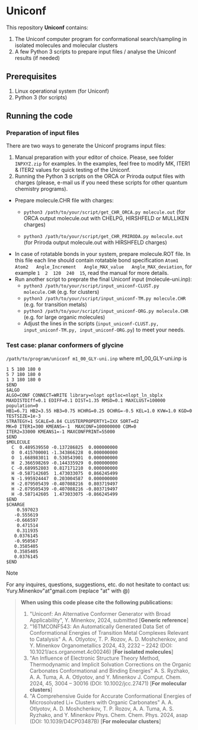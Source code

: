 # Uniconf
This repository **Uniconf** contains:
1) The Uniconf computer program for conformational search/sampling in isolated molecules and molecular clusters
2) A few Python 3 scripts to prepare input files / analyse the Uniconf results (if needed)

## Prerequisites
1) Linux operational system (for Uniconf)
2) Python 3 (for scripts)

## Running the code
### Preparation of input files
There are two ways to generate the Uniconf programs input files:
1. Manual preparation with your editor of choice. Please, see folder ```INPXYZ.zip``` for examples. In the examples, feel free to modify MK, ITER1 & ITER2 values for quick testing of the Uniconf.
2. Running the Python 3 scripts on the ORCA or Priroda output files with charges (please, e-mail us if you need these scripts for other quantum chemistry programs). 
  - Prepare molecule.CHR file with charges:
    - ```python3 /path/to/your/script/get_CHR_ORCA.py molecule.out``` (for ORCA output molecule.out with CHELPG, HIRSHFELD or MULLIKEN charges)
  
    - ```python3 /path/to/your/script/get_CHR_PRIRODA.py molecule.out``` (for Priroda output molecule.out with HIRSHFELD charges) 
  - In case of rotatable bonds in your system, prepare molecule.ROT file. In this file each line should contain rotatable bond specification ```Atom1   Atom2   Angle_Increment   Angle_MAX_value   Angle_MAX_deviation```, for example ```1  2  120  240  15```, read the manual for more details.   
  - Run another script to preprate the final Uniconf input (molecule-uni.inp):
    - ```python3 /path/to/your/script/input_uniconf-CLUST.py molecule.CHR``` (e.g. for clusters)
    - ```python3 /path/to/your/script/input_uniconf-TM.py molecule.CHR``` (e.g. for transition metals)
    - ```python3 /path/to/your/script/input_uniconf-ORG.py molecule.CHR``` (e.g. for large organic molecules)
    - Adjust the lines in the scripts (```input_uniconf-CLUST.py, input_uniconf-TM.py, input_uniconf-ORG.py```) to meet your needs.
### Test case: planar conformers of glycine
```/path/to/program/uniconf m1_00_GLY-uni.inp```
where m1_00_GLY-uni.inp is 
```$BOND
1 5 180 180 0
5 7 180 180 0
1 3 180 180 0 
$END
$ALGO
ALGO=CONF CONNECT=WRITE library=nlopt optloc=nlopt_ln_sbplx 
MAXDISTDIff=0.1 EDIFF=0.1 DIST=1.35 RMSD=0.1 MAXCLUST=100000 population=0
HB1=6.71 HB2=3.55 HB3=0.75 HCHRG=0.25 OCHRG=-0.5 KEL=1.0 KVW=1.0 KGD=0 TESTSIZE=1e-3
STRATEGY=1 SCALE=0.84 CLUSTERPROPERTY1=IXX SORT=d2
MK=0 ITER1=300 KMEANS=-1  MAXCONF=100000000 COM=0
ITER2=33000 KMEANS1=-1 MAXCONFPRINT=55000 
$END
$MOLECULE
  C  0.489539550 -0.137286825  0.000000000
  O  0.415700001 -1.343866228  0.000000000
  O  1.668983011  0.530543901  0.000000000
  H  2.366598269 -0.144335929  0.000000000
  C -0.689952803  0.817171210  0.000000000
  H -0.587142605  1.473033075  0.866245499
  N -1.995924447  0.203004587  0.000000000
  H -2.079505439 -0.407088216  0.803719497
  H -2.079505439 -0.407088216 -0.803719497
  H -0.587142605  1.473033075 -0.866245499
$END
$CHARGE
    0.597023 
   -0.555619 
   -0.666597 
    0.471514 
    0.311935 
   0.0376145 
   -0.950567 
   0.3585405 
   0.3585405 
   0.0376145 
$END
```
> [!NOTE]
> For any inquires, questions, suggestions, etc. do not hesitate to contact us: Yury.Minenkov"at"gmail.com (replace "at" with @)

> **When using this code please cite the following publications:**
> 1) "Uniconf: An Alternative Conformer Generator with Broad Applicability", Y. Minenkov, 2024, submitted [**Generic reference**]
> 2) "16TMCONF543: An Automatically Generated Data Set of Conformational Energies of Transition Metal Complexes Relevant to Catalysis" A. A. Otlyotov, T. P. Rozov, A. D. Moshchenkov, and Y. Minenkov Organometallics 2024, 43, 2232 – 2242 (DOI: 10.1021/acs.organomet.4c00246) [**For isolated molecules**]
> 3) "An Influence of Electronic Structure Theory Method, Thermodynamic and Implicit Solvation Corrections on the Organic Carbonates Conformational and Binding Energies" A. S. Ryzhako, A. A. Tuma, A. A. Otlyotov, and Y. Minenkov J. Comput. Chem. 2024, 45, 3004 – 30016 (DOI: 10.1002/jcc.27471) [**For molecular clusters**]
> 4) "A Comprehensive Guide for Accurate Conformational Energies of Microsolvated Li+ Clusters with Organic Carbonates" A. A. Otlyotov, A. D. Moshchenkov, T. P. Rozov, A. A. Tuma, A. S. Ryzhako, and Y. Minenkov Phys. Chem. Chem. Phys. 2024, asap (DOI: 10.1039/D4CP03487B) [**For molecular clusters**]
